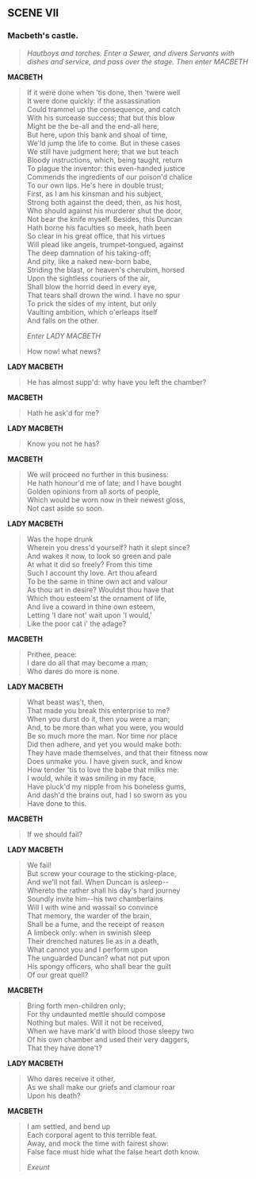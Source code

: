 ## SCENE VII 

### Macbeth's castle.

> *Hautboys and torches. Enter a Sewer, and divers Servants with dishes
> and service, and pass over the stage. Then enter MACBETH*

<span id="speech1">**MACBETH**</span>

> <span id="1.7.1">If it were done when 'tis done, then 'twere
> well</span>  
> <span id="1.7.2">It were done quickly: if the assassination</span>  
> <span id="1.7.3">Could trammel up the consequence, and catch</span>  
> <span id="1.7.4">With his surcease success; that but this
> blow</span>  
> <span id="1.7.5">Might be the be-all and the end-all here,</span>  
> <span id="1.7.6">But here, upon this bank and shoal of time,</span>  
> <span id="1.7.7">We'ld jump the life to come. But in these
> cases</span>  
> <span id="1.7.8">We still have judgment here; that we but
> teach</span>  
> <span id="1.7.9">Bloody instructions, which, being taught,
> return</span>  
> <span id="1.7.10">To plague the inventor: this even-handed
> justice</span>  
> <span id="1.7.11">Commends the ingredients of our poison'd
> chalice</span>  
> <span id="1.7.12">To our own lips. He's here in double trust;</span>  
> <span id="1.7.13">First, as I am his kinsman and his subject,</span>  
> <span id="1.7.14">Strong both against the deed; then, as his
> host,</span>  
> <span id="1.7.15">Who should against his murderer shut the
> door,</span>  
> <span id="1.7.16">Not bear the knife myself. Besides, this
> Duncan</span>  
> <span id="1.7.17">Hath borne his faculties so meek, hath been</span>  
> <span id="1.7.18">So clear in his great office, that his
> virtues</span>  
> <span id="1.7.19">Will plead like angels, trumpet-tongued,
> against</span>  
> <span id="1.7.20">The deep damnation of his taking-off;</span>  
> <span id="1.7.21">And pity, like a naked new-born babe,</span>  
> <span id="1.7.22">Striding the blast, or heaven's cherubim,
> horsed</span>  
> <span id="1.7.23">Upon the sightless couriers of the air,</span>  
> <span id="1.7.24">Shall blow the horrid deed in every eye,</span>  
> <span id="1.7.25">That tears shall drown the wind. I have no
> spur</span>  
> <span id="1.7.26">To prick the sides of my intent, but only</span>  
> <span id="1.7.27">Vaulting ambition, which o'erleaps itself</span>  
> <span id="1.7.28">And falls on the other.</span>  
>
> *Enter LADY MACBETH*
>
> <span id="1.7.29">How now! what news?</span>  

<span id="speech2">**LADY MACBETH**</span>

> <span id="1.7.30">He has almost supp'd: why have you left the
> chamber?</span>  

<span id="speech3">**MACBETH**</span>

> <span id="1.7.31">Hath he ask'd for me?</span>  

<span id="speech4">**LADY MACBETH**</span>

> <span id="1.7.32">Know you not he has?</span>  

<span id="speech5">**MACBETH**</span>

> <span id="1.7.33">We will proceed no further in this
> business:</span>  
> <span id="1.7.34">He hath honour'd me of late; and I have
> bought</span>  
> <span id="1.7.35">Golden opinions from all sorts of people,</span>  
> <span id="1.7.36">Which would be worn now in their newest
> gloss,</span>  
> <span id="1.7.37">Not cast aside so soon.</span>  

<span id="speech6">**LADY MACBETH**</span>

> <span id="1.7.38">Was the hope drunk</span>  
> <span id="1.7.39">Wherein you dress'd yourself? hath it slept
> since?</span>  
> <span id="1.7.40">And wakes it now, to look so green and pale</span>  
> <span id="1.7.41">At what it did so freely? From this time</span>  
> <span id="1.7.42">Such I account thy love. Art thou afeard</span>  
> <span id="1.7.43">To be the same in thine own act and valour</span>  
> <span id="1.7.44">As thou art in desire? Wouldst thou have
> that</span>  
> <span id="1.7.45">Which thou esteem'st the ornament of life,</span>  
> <span id="1.7.46">And live a coward in thine own esteem,</span>  
> <span id="1.7.47">Letting 'I dare not' wait upon 'I would,'</span>  
> <span id="1.7.48">Like the poor cat i' the adage?</span>  

<span id="speech7">**MACBETH**</span>

> <span id="1.7.49">Prithee, peace:</span>  
> <span id="1.7.50">I dare do all that may become a man;</span>  
> <span id="1.7.51">Who dares do more is none.</span>  

<span id="speech8">**LADY MACBETH**</span>

> <span id="1.7.52">What beast was't, then,</span>  
> <span id="1.7.53">That made you break this enterprise to me?</span>  
> <span id="1.7.54">When you durst do it, then you were a man;</span>  
> <span id="1.7.55">And, to be more than what you were, you
> would</span>  
> <span id="1.7.56">Be so much more the man. Nor time nor place</span>  
> <span id="1.7.57">Did then adhere, and yet you would make
> both:</span>  
> <span id="1.7.58">They have made themselves, and that their fitness
> now</span>  
> <span id="1.7.59">Does unmake you. I have given suck, and
> know</span>  
> <span id="1.7.60">How tender 'tis to love the babe that milks
> me:</span>  
> <span id="1.7.61">I would, while it was smiling in my face,</span>  
> <span id="1.7.62">Have pluck'd my nipple from his boneless
> gums,</span>  
> <span id="1.7.63">And dash'd the brains out, had I so sworn as
> you</span>  
> <span id="1.7.64">Have done to this.</span>  

<span id="speech9">**MACBETH**</span>

> <span id="1.7.65">If we should fail?</span>  

<span id="speech10">**LADY MACBETH**</span>

> <span id="1.7.66">We fail!</span>  
> <span id="1.7.67">But screw your courage to the
> sticking-place,</span>  
> <span id="1.7.68">And we'll not fail. When Duncan is asleep--</span>  
> <span id="1.7.69">Whereto the rather shall his day's hard
> journey</span>  
> <span id="1.7.70">Soundly invite him--his two chamberlains</span>  
> <span id="1.7.71">Will I with wine and wassail so convince</span>  
> <span id="1.7.72">That memory, the warder of the brain,</span>  
> <span id="1.7.73">Shall be a fume, and the receipt of reason</span>  
> <span id="1.7.74">A limbeck only: when in swinish sleep</span>  
> <span id="1.7.75">Their drenched natures lie as in a death,</span>  
> <span id="1.7.76">What cannot you and I perform upon</span>  
> <span id="1.7.77">The unguarded Duncan? what not put upon</span>  
> <span id="1.7.78">His spongy officers, who shall bear the
> guilt</span>  
> <span id="1.7.79">Of our great quell?</span>  

<span id="speech11">**MACBETH**</span>

> <span id="1.7.80">Bring forth men-children only;</span>  
> <span id="1.7.81">For thy undaunted mettle should compose</span>  
> <span id="1.7.82">Nothing but males. Will it not be received,</span>  
> <span id="1.7.83">When we have mark'd with blood those sleepy
> two</span>  
> <span id="1.7.84">Of his own chamber and used their very
> daggers,</span>  
> <span id="1.7.85">That they have done't?</span>  

<span id="speech12">**LADY MACBETH**</span>

> <span id="1.7.86">Who dares receive it other,</span>  
> <span id="1.7.87">As we shall make our griefs and clamour
> roar</span>  
> <span id="1.7.88">Upon his death?</span>  

<span id="speech13">**MACBETH**</span>

> <span id="1.7.89">I am settled, and bend up</span>  
> <span id="1.7.90">Each corporal agent to this terrible feat.</span>  
> <span id="1.7.91">Away, and mock the time with fairest show:</span>  
> <span id="1.7.92">False face must hide what the false heart doth
> know.</span>  
>
> *Exeunt*
